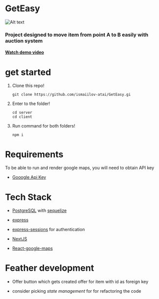 # GetEasy
![Alt text](client/get-ezzy/public/images/brand-logo.svg)



### Project designed to move item from point A to B easily with auction system

#### [Watch demo video](https://www.youtube.com/watch?v=mQbxmG_1Ezw)

# get started
1. Clone this repo!
   ```
   git clone https://github.com/ismaiilov-atai/GetEasy.gi
   ```
2. Enter to the folder!
   ```
   cd server
   cd client
   ```
3. Run command for both folders!
   ```
   npm i
   ```

# Requirements

To be able to run and render google maps, you will need to obtain API key

- [Gooogle Api Key](https://developers.google.com/maps)

# Tech Stack
 - [PostgreSQL](https://www.postgresql.org/) with [sequelize](https://sequelize.org/api/v6/class/src/model.js~model)
   
 - [express](https://expressjs.com)
   
 - [express-sessions](https://www.npmjs.com/package/express-session) for authentication
   
 - [NextJS](https://nextjs.org/)
   
 - [React-google-maps](https://www.npmjs.com/package/@react-google-maps/api)
   

# Feather development

- Offer button which gets created offer for item with id as foreign key
  
- consider picking _state management_ for for refactoring the code
